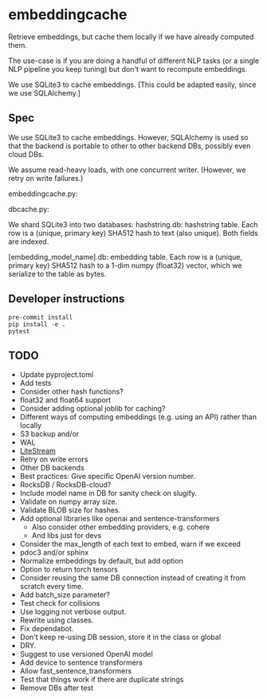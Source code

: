 # embeddingcache

Retrieve embeddings, but cache them locally if we have already computed them.

The use-case is if you are doing a handful of different NLP tasks
(or a single NLP pipeline you keep tuning) but don't want to recompute
embeddings.

We use SQLite3 to cache embeddings. [This could be adapted easily,
since we use SQLAlchemy.]

## Spec

We use SQLite3 to cache embeddings. However, SQLAlchemy is used so
that the backend is portable to other to other backend DBs, possibly
even cloud DBs.

We assume read-heavy loads, with one concurrent writer. (However,
we retry on write failures.)

embeddingcache.py:


dbcache.py:

We shard SQLite3 into two databases:
hashstring.db: hashstring table. Each row is a (unique, primary
key) SHA512 hash to text (also unique). Both fields are indexed.

[embedding_model_name].db: embedding table. Each row is a (unique,
primary key) SHA512 hash to a 1-dim numpy (float32) vector, which
we serialize to the table as bytes.

## Developer instructions

```
pre-commit install
pip install -e .
pytest
```

## TODO

* Update pyproject.toml
* Add tests
* Consider other hash functions?
* float32 and float64 support
* Consider adding optional joblib for caching?
* Different ways of computing embeddings (e.g. using an API) rather than locally
* S3 backup and/or
* WAL
* [LiteStream](https://fly.io/blog/all-in-on-sqlite-litestream/)
* Retry on write errors
* Other DB backends
* Best practices: Give specific OpenAI version number.
* RocksDB / RocksDB-cloud?
* Include model name in DB for sanity check on slugify.
* Validate on numpy array size.
* Validate BLOB size for hashes.
* Add optional libraries like openai and sentence-transformers
    * Also consider other embedding providers, e.g. cohere
    * And libs just for devs
* Consider the max_length of each text to embed, warn if we exceed
* pdoc3 and/or sphinx
* Normalize embeddings by default, but add option
* Option to return torch tensors
* Consider reusing the same DB connection instead of creating it
from scratch every time.
* Add batch_size parameter?
* Test check for collisions
* Use logging not verbose output.
* Rewrite using classes.
* Fix dependabot.
* Don't keep re-using DB session, store it in the class or global
* DRY.
* Suggest to use versioned OpenAI model
* Add device to sentence transformers
* Allow fast_sentence_transformers
* Test that things work if there are duplicate strings
* Remove DBs after test
